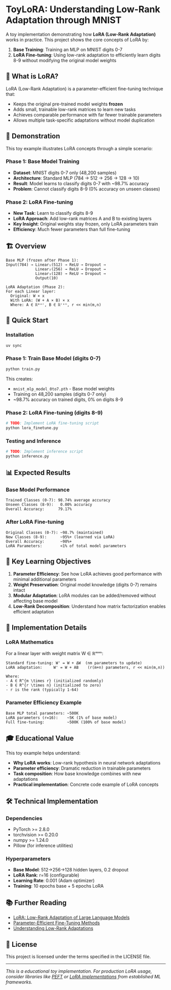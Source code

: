 # ToyLoRA: Understanding Low-Rank Adaptation through MNIST

A toy implementation demonstrating how **LoRA (Low-Rank Adaptation)** works in practice. This project shows the core concepts of LoRA by:

1. **Base Training**: Training an MLP on MNIST digits 0-7
2. **LoRA Fine-tuning**: Using low-rank adaptation to efficiently learn digits 8-9 without modifying the original model weights

## 🎯 What is LoRA?

LoRA (Low-Rank Adaptation) is a parameter-efficient fine-tuning technique that:
- Keeps the original pre-trained model weights **frozen**
- Adds small, trainable low-rank matrices to learn new tasks
- Achieves comparable performance with far fewer trainable parameters
- Allows multiple task-specific adaptations without model duplication

## 🧠 Demonstration

This toy example illustrates LoRA concepts through a simple scenario:

### Phase 1: Base Model Training
- **Dataset**: MNIST digits 0-7 only (48,200 samples)
- **Architecture**: Standard MLP (784 → 512 → 256 → 128 → 10)
- **Result**: Model learns to classify digits 0-7 with ~98.7% accuracy
- **Problem**: Cannot classify digits 8-9 (0% accuracy on unseen classes)

### Phase 2: LoRA Fine-tuning
- **New Task**: Learn to classify digits 8-9
- **LoRA Approach**: Add low-rank matrices A and B to existing layers
- **Key Insight**: Original weights stay frozen, only LoRA parameters train
- **Efficiency**: Much fewer parameters than full fine-tuning

## 🏗️ Overview

```
Base MLP (frozen after Phase 1):
Input(784) → Linear₁(512) → ReLU → Dropout → 
             Linear₂(256) → ReLU → Dropout → 
             Linear₃(128) → ReLU → Dropout → 
             Output(10)

LoRA Adaptation (Phase 2):
For each Linear layer:
  Original: W × x
  With LoRA: (W + A × B) × x
  Where: A ∈ ℝᵐˣʳ, B ∈ ℝʳˣⁿ, r << min(m,n)
```

## 🚀 Quick Start

### Installation
```bash
uv sync
```

### Phase 1: Train Base Model (digits 0-7)
```bash
python train.py
```

This creates:
- `mnist_mlp_model_0to7.pth` - Base model weights
- Training on 48,200 samples (digits 0-7 only)
- ~98.7% accuracy on trained digits, 0% on digits 8-9

### Phase 2: LoRA Fine-tuning (digits 8-9)
```bash
# TODO: Implement LoRA fine-tuning script
python lora_finetune.py
```

### Testing and Inference
```bash
# TODO: Implement inference script
python inference.py
```

## 📊 Expected Results

### Base Model Performance
```
Trained Classes (0-7): 98.74% average accuracy
Unseen Classes (8-9):   0.00% accuracy
Overall Accuracy:      79.17%
```

### After LoRA Fine-tuning
```
Original Classes (0-7): ~98.7% (maintained)
New Classes (8-9):      ~95%+ (learned via LoRA)
Overall Accuracy:       ~98%+
LoRA Parameters:        <1% of total model parameters
```

## 🔬 Key Learning Objectives

1. **Parameter Efficiency**: See how LoRA achieves good performance with minimal additional parameters
2. **Weight Preservation**: Original model knowledge (digits 0-7) remains intact
3. **Modular Adaptation**: LoRA modules can be added/removed without affecting base model
4. **Low-Rank Decomposition**: Understand how matrix factorization enables efficient adaptation

## 🧮 Implementation Details

### LoRA Mathematics
For a linear layer with weight matrix W ∈ ℝᵐˣⁿ:

```
Standard fine-tuning: W' = W + ΔW  (nm parameters to update)
LoRA adaptation:     W' = W + AB    (r(m+n) parameters, r << min(m,n))

Where:
- A ∈ R^{m \times r} (initialized randomly)
- B ∈ R^{r \times n} (initialized to zero)
- r is the rank (typically 1-64)
```

### Parameter Efficiency Example
```
Base MLP total parameters: ~500K
LoRA parameters (r=16):    ~5K (1% of base model)
Full fine-tuning:          ~500K (100% of base model)
```

## 🎓 Educational Value

This toy example helps understand:
- **Why LoRA works**: Low-rank hypothesis in neural network adaptations
- **Parameter efficiency**: Dramatic reduction in trainable parameters
- **Task composition**: How base knowledge combines with new adaptations
- **Practical implementation**: Concrete code example of LoRA concepts

## 🛠️ Technical Implementation

### Dependencies
- PyTorch >= 2.8.0
- torchvision >= 0.20.0
- numpy >= 1.24.0
- Pillow (for inference utilities)

### Hyperparameters
- **Base Model**: 512→256→128 hidden layers, 0.2 dropout
- **LoRA Rank**: r=16 (configurable)
- **Learning Rate**: 0.001 (Adam optimizer)
- **Training**: 10 epochs base + 5 epochs LoRA

## 📚 Further Reading

- [LoRA: Low-Rank Adaptation of Large Language Models](https://arxiv.org/abs/2106.09685)
- [Parameter-Efficient Fine-Tuning Methods](https://arxiv.org/abs/2110.04366)
- [Understanding Low-Rank Adaptations](https://arxiv.org/abs/2106.09685)

## 📄 License

This project is licensed under the terms specified in the LICENSE file.

---

*This is a educational toy implementation. For production LoRA usage, consider libraries like [PEFT](https://github.com/huggingface/peft) or [LoRA implementations](https://github.com/microsoft/LoRA) from established ML frameworks.*

